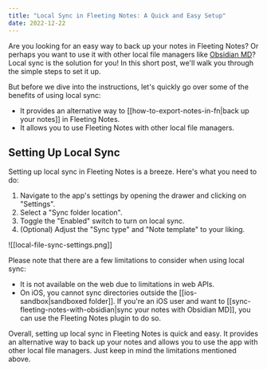 ```yaml
---
title: "Local Sync in Fleeting Notes: A Quick and Easy Setup"
date: 2022-12-22
---
```

Are you looking for an easy way to back up your notes in Fleeting Notes? Or perhaps you want to use it with other local file managers like [Obsidian MD](https://obsidian.md/)? Local sync is the solution for you! In this short post, we'll walk you through the simple steps to set it up.

But before we dive into the instructions, let's quickly go over some of the benefits of using local sync:

-   It provides an alternative way to [[how-to-export-notes-in-fn|back up your notes]] in Fleeting Notes.
-   It allows you to use Fleeting Notes with other local file managers.

## Setting Up Local Sync

Setting up local sync in Fleeting Notes is a breeze. Here's what you need to do:

1.  Navigate to the app's settings by opening the drawer and clicking on "Settings".
2.  Select a "Sync folder location".
3.  Toggle the "Enabled" switch to turn on local sync.
4.  (Optional) Adjust the "Sync type" and "Note template" to your liking.

![[local-file-sync-settings.png]]

Please note that there are a few limitations to consider when using local sync:

-   It is not available on the web due to limitations in web APIs.
-   On iOS, you cannot sync directories outside the [[ios-sandbox|sandboxed folder]]. If you're an iOS user and want to [[sync-fleeting-notes-with-obsidian|sync your notes with Obsidian MD]], you can use the Fleeting Notes plugin to do so.

Overall, setting up local sync in Fleeting Notes is quick and easy. It provides an alternative way to back up your notes and allows you to use the app with other local file managers. Just keep in mind the limitations mentioned above.